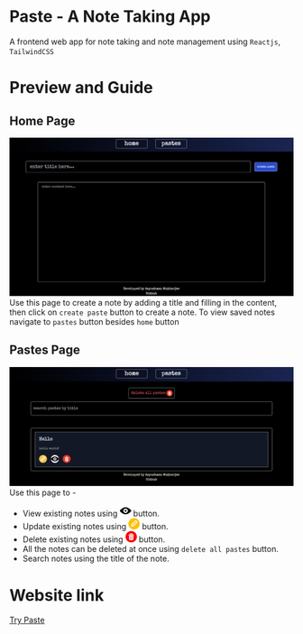 # **Paste - A Note Taking App**
A frontend web app for note taking and note management using `Reactjs`, `TailwindCSS`

# **Preview and Guide**
## Home Page
![Home Page](./demo-assets/1.png)
Use this page to create a note by adding a title and filling in the content, then click on `create paste` button to create a note. To view saved notes navigate to `pastes` button besides `home` button

## Pastes Page
![Pastes Page](./demo-assets/2.png)
Use this page to - 
- View existing notes using <img src='./src/assets/view.png' width='20px' height='20px'/> button.
- Update existing notes using <img src='./src/assets/edit.png' width='20px' height='20px'/> button.
- Delete existing notes using <img src='./src/assets/delete.png' width='20px' height='20px'/> button.
- All the notes can be deleted at once using `delete all pastes` button.
- Search notes using the title of the note.
# **Website link**
[Try Paste](https://paste-henna.vercel.app)
